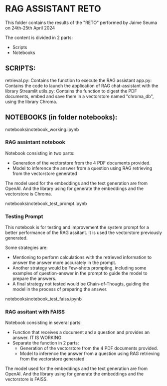 # RAG ASSISTANT RETO

This folder contains the results of the "RETO" performed by Jaime Seuma on 24th-25th April 2024

The content is divided in 2 parts:
- Scripts
- Notebooks

## SCRIPTS:

retrieval.py: Contains the function to execute the RAG assistant
app.py: Contains the code to launch the application of RAG chat-assistant with the library Streamlit
utils.py: Contains the function to digest the PDF documents, embed and save them in a vectorstore named "chroma_db", using the library Chroma.

## NOTEBOOKS (in folder notebooks):

notebooks\notebook_working.ipynb
### RAG assintant notebook

Notebook consisting in two parts:
- Generation of the vectorstore from the 4 PDF documents provided.
- Model to inference the answer from a question using RAG retrieving from the vectorstore generated

The model used for the embeddings and the text generation are from OpenAI.
And the library using for generate the embeddings and the vectorstore is Chroma.


notebooks\notebook_test_prompt.ipynb
### Testing Prompt

This notebook is for testing and improvement the system prompt for a better performance of the RAG assitant.
It is used the vectorstore previously generated.

Some strategies are:
- Mentioning to perform calculations with the retrieved information to answer the answer more accurately in the prompt.
- Another strategy would be Few-shots prompting, including some examples of question-answer in the prompt to guide the model to prepare the answers.
- A final strategy not tested would be Chain-of-Thougts, guiding the model in the process of preparing the answer.


notebooks\notebook_test_faiss.ipynb
### RAG assitant with FAISS

Notebook consisting in several parts:
- Function that receives a document and a question and provides an answer. IT IS WORKING
- Separate the function in 2 parts:
    - Generation of the vectorstore from the 4 PDF documents provided.
    - Model to inference the answer from a question using RAG retrieving from the vectorstore generated

The model used for the embeddings and the text generation are from OpenAI.
And the library using for generate the embeddings and the vectorstore is FAISS.